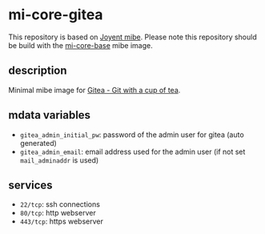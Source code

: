 # mi-core-gitea

This repository is based on [Joyent mibe](https://github.com/joyent/mibe). Please note this repository should be build with the [mi-core-base](https://github.com/skylime/mi-core-base) mibe image.

## description

Minimal mibe image for [Gitea - Git with a cup of tea](https://gitea.io).


## mdata variables

- `gitea_admin_initial_pw`: password of the admin user for gitea (auto generated)
- `gitea_admin_email`: email address used for the admin user (if not set `mail_adminaddr` is used)

## services

- `22/tcp`: ssh connections
- `80/tcp`: http webserver
- `443/tcp`: https webserver
